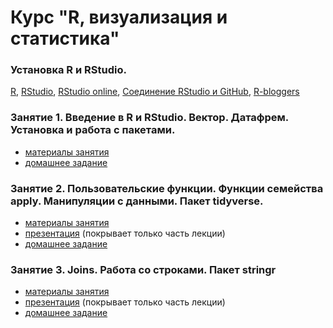 # Курс "R, визуализация и статистика"

### Установка R и RStudio.
[R](https://www.r-project.org/), [RStudio](https://www.rstudio.com/products/rstudio/download/#download), [RStudio online](https://www.rollapp.com/app/rstudio), [Cоединение RStudio и GitHub](http://happygitwithr.com/rstudio-git-github.html), [R-bloggers](https://www.r-bloggers.com/)

### Занятие 1. Введение в R и RStudio. Вектор. Датафрем. Установка и работа с пакетами.

* [материалы занятия](https://agricolamz.github.io/FE_R_course/Lab_1.html)
* [домашнее задание](https://docs.google.com/forms/d/e/1FAIpQLScLWNxqwls7ZDxB7S4OyhOWM3U86g-PSwxYfNpSWHqme5KiQQ/viewform?c=0&w=1)

### Занятие 2. Пользовательские функции. Функции семейства apply. Манипуляции с данными. Пакет tidyverse.

* [материалы занятия](https://agricolamz.github.io/FE_R_course/Lab_2.html)
* [презентация](https://github.com/agricolamz/FE_R_course/raw/master/Lab%202.%20advanced_data_manipulation.pdf) (покрывает только часть лекции)
* [домашнее задание](https://goo.gl/forms/vAgbDJ4kIXUYAQVm1)

### Занятие 3. Joins. Работа со строками. Пакет stringr

* [материалы занятия](https://agricolamz.github.io/FE_R_course/Lab_3.html)
* [презентация](https://github.com/agricolamz/FE_R_course/raw/master/Lab%203.%20working_with_strings.pdf) (покрывает только часть лекции)
* [домашнее задание](https://goo.gl/forms/nLIv1oBHNoKrvCZh1)